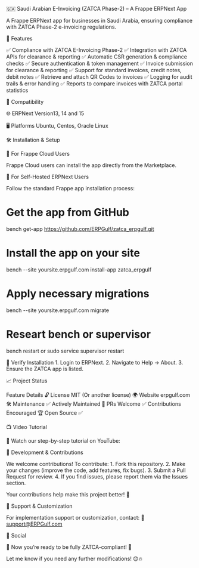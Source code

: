 
🇸🇦 Saudi Arabian E-Invoicing (ZATCA Phase-2) – A Frappe ERPNext App

A Frappe ERPNext app for businesses in Saudi Arabia, ensuring compliance with ZATCA Phase-2 e-invoicing regulations.

🚀 Features

✅ Compliance with ZATCA E-Invoicing Phase-2 
✅ Integration with ZATCA APIs for clearance & reporting
✅ Automatic CSR generation & compliance checks
✅ Secure authentication & token management
✅ Invoice submission for clearance & reporting
✅ Support for standard invoices, credit notes, debit notes
✅ Retrieve and attach QR Codes to invoices
✅ Logging for audit trails & error handling
✅ Reports to compare invoices with ZATCA portal statistics


🔄 Compatibility

🌐 ERPNext Version13, 14 and 15

🖥️ Platforms	Ubuntu, Centos, Oracle Linux

🛠 Installation & Setup

🔹 For Frappe Cloud Users

Frappe Cloud users can install the app directly from the Marketplace.

🔹 For Self-Hosted ERPNext Users

Follow the standard Frappe app installation process:

# Get the app from GitHub
bench get-app https://github.com/ERPGulf/zatca_erpgulf.git

# Install the app on your site
bench --site yoursite.erpgulf.com install-app zatca_erpgulf

# Apply necessary migrations
bench --site yoursite.erpgulf.com migrate

# Researt bench or supervisor
bench restart 
or
sudo service supervisor restart


🔹 Verify Installation
	1.	Login to ERPNext.
	2.	Navigate to Help → About.
	3.	Ensure the ZATCA app is listed.

📈 Project Status

Feature	Details
🔓 License	MIT (Or another license)
🌍 Website	erpgulf.com
🛠 Maintenance	✅ Actively Maintained
🔄 PRs Welcome	✅ Contributions Encouraged
🏆 Open Source	✅

📺 Video Tutorial

🎥 Watch our step-by-step tutorial on YouTube:

🌟 Development & Contributions

We welcome contributions! To contribute:
	1.	Fork this repository.
	2.	Make your changes (improve the code, add features, fix bugs).
	3.	Submit a Pull Request for review.
	4.	If you find issues, please report them via the Issues section.

Your contributions help make this project better! 🙌

📩 Support & Customization

For implementation support or customization, contact:
📧 support@ERPGulf.com

👥 Social

🚀 Now you’re ready to be fully ZATCA-compliant! 🎯

Let me know if you need any further modifications! 😊🔥